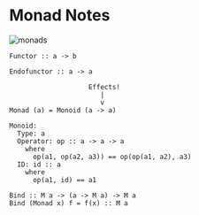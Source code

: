 # Monad Notes

![monads](https://github.com/user-attachments/assets/4b8c69bf-f019-465f-843e-535882794a2d)

    Functor :: a -> b

    Endofunctor :: a -> a

                        Effects!
                           |
                           v  
    Monad (a) = Monoid (a -> a)

    Monoid:
      Type: a
      Operator: op :: a -> a -> a
        where
          op(a1, op(a2, a3)) == op(op(a1, a2), a3)
      ID: id :: a
        where
          op(a1, id) == a1

    Bind :: M a -> (a -> M a) -> M a
    Bind (Monad x) f = f(x) :: M a
